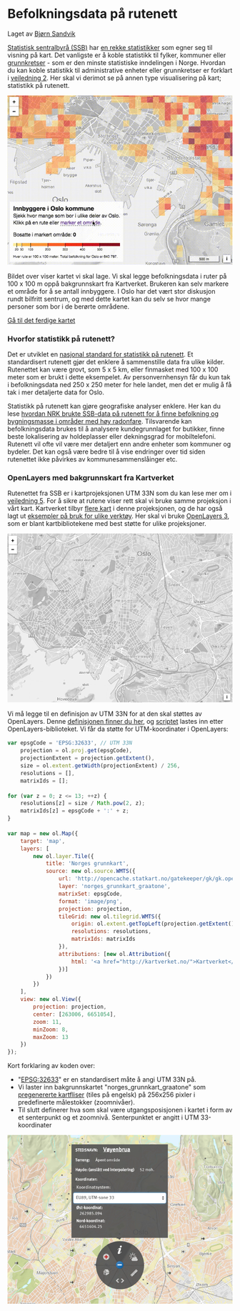 # Befolkningsdata på rutenett

Laget av <a href="http://mastermaps.com/">Bjørn Sandvik</a>

<a href="http://www.ssb.no/">Statistisk sentralbyrå (SSB)</a> har <a href="https://www.ssb.no/statistikkbanken">en rekke statistikker</a> som egner seg til visning på kart. Det vanligste er å koble statistikk til fylker, kommuner eller <a href="http://kartverket.no/Kart/Kartdata/Grenser/Produktark-for-grunnkretser/">grunnkretser</a> - som er den minste statistiske inndelingen i Norge. Hvordan du kan koble statistikk til administrative enheter eller grunnkretser er forklart i <a href="https://github.com/GeoForum/veiledning02">veiledning 2</a>. Her skal vi derimot se på annen type visualisering på kart; statistikk på rutenett. 

![Befolkningskart for Oslo](img/oslopop.gif)

Bildet over viser kartet vi skal lage. Vi skal legge befolkningsdata i ruter på 100 x 100 m oppå bakgrunnskart fra Kartverket. Brukeren kan selv markere et område for å se antall innbyggere. I Oslo har det vært stor diskusjon rundt bilfritt sentrum, og med dette kartet kan du selv se hvor mange personer som bor i de berørte områdene. 

<a href="http://geoforum.github.io/veiledning08/">Gå til det ferdige kartet</a>

### Hvorfor statistikk på rutenett?
Det er utviklet en <a href="https://www.ssb.no/natur-og-miljo/artikler-og-publikasjoner/statistical-grids-for-norway">nasjonal standard for statistikk på rutenett</a>. Et standardisert rutenett gjør det enklere å sammenstille data fra ulike kilder. Rutenettet kan være grovt, som 5 x 5 km, eller finmasket med 100 x 100 meter som er brukt i dette eksempelet. Av personvernhensyn får du kun tak i befolkningsdata ned 250 x 250 meter for hele landet, men det er mulig å få tak i mer detaljerte data for Oslo.  

Statistikk på rutenett kan gjøre geografiske analyser enklere. Her kan du lese <a href="https://nrkbeta.no/2015/06/25/slik-undersokte-nrk-radonkartene/">hvordan NRK brukte SSB-data på rutenett for å finne befolkning og bygningsmasse i områder med høy radonfare</a>. Tilsvarende kan befolkningsdata brukes til å analysere kundegrunnlaget for butikker, finne beste lokalisering av holdeplasser eller dekningsgrad for mobiltelefoni. Rutenett vil ofte vil være mer detaljert enn andre enheter som kommuner og bydeler. Det kan også være bedre til å vise endringer over tid siden rutenettet ikke påvirkes av kommunesammenslåinger etc. 
  
### OpenLayers med bakgrunnskart fra Kartverket
Rutenettet fra SSB er i kartprojeksjonen UTM 33N som du kan lese mer om i <a href="https://github.com/GeoForum/veiledning05">veiledning 5</a>. For å sikre at rutene viser rett skal vi bruke samme projeksjon i vårt kart. Kartverket tilbyr <a href="http://kartverket.no/Kart/Gratis-kartdata/Cache-tjenester/">flere kart</a> i denne projeksjonen, og de har også lagt ut <a href="https://github.com/kartverket/example-clients">eksempler på bruk for ulike verktøy</a>. Her skal vi bruke <a href="http://openlayers.org/">OpenLayers 3</a>, som er blant kartbibliotekene med best støtte for ulike projeksjoner.  

![Bakgrunnskart for Oslo](img/basemap.png)

Vi må legge til en definisjon av UTM 33N for at den skal støttes av OpenLayers. Denne <a href="https://github.com/MasterMaps/OpenLayers.UTM33N">definisjonen finner du her</a>, og <a href="https://github.com/MasterMaps/OpenLayers.UTM33N/blob/master/ol.proj.UTM33N.js">scriptet</a> lastes inn etter OpenLayers-biblioteket. Vi får da støtte for UTM-koordinater i OpenLayers:

```javascript
var epsgCode = 'EPSG:32633', // UTM 33N
    projection = ol.proj.get(epsgCode),
    projectionExtent = projection.getExtent(),
    size = ol.extent.getWidth(projectionExtent) / 256,
    resolutions = [],
    matrixIds = [];

for (var z = 0; z <= 13; ++z) {
    resolutions[z] = size / Math.pow(2, z);
    matrixIds[z] = epsgCode + ':' + z;
}

var map = new ol.Map({
    target: 'map',
    layers: [
        new ol.layer.Tile({
            title: 'Norges grunnkart',
            source: new ol.source.WMTS({
                url: 'http://opencache.statkart.no/gatekeeper/gk/gk.open_wmts?',
                layer: 'norges_grunnkart_graatone',
                matrixSet: epsgCode,
                format: 'image/png',
                projection: projection,
                tileGrid: new ol.tilegrid.WMTS({
                    origin: ol.extent.getTopLeft(projection.getExtent()),
                    resolutions: resolutions,
                    matrixIds: matrixIds
                }),
                attributions: [new ol.Attribution({
                    html: '<a href="http://kartverket.no/">Kartverket</a>'
                })]
            })
        })
    ],
    view: new ol.View({
        projection: projection,
        center: [263006, 6651054],
        zoom: 11,
        minZoom: 8,
        maxZoom: 13
    })
});
```

Kort forklaring av koden over:
- "<a href="http://epsg.io/32633">EPSG:32633</a>" er en standardisert måte å angi UTM 33N på. 
- Vi laster inn bakgrunnskartet "norges_grunnkart_graatone" som <a href="http://kartverket.no/Kart/Gratis-kartdata/Cache-tjenester/">pregenererte kartfliser</a> (tiles på engelsk) på 256x256 pixler i predefinerte målestokker (zoomnivåer).
- Til slutt definerer hva som skal være utgangsposisjonen i kartet i form av et senterpunkt og et zoomnivå. Senterpunktet er angitt i UTM 33-koordinater  

![UTM 33-koordinater for Oslo](img/norgeskart.png)